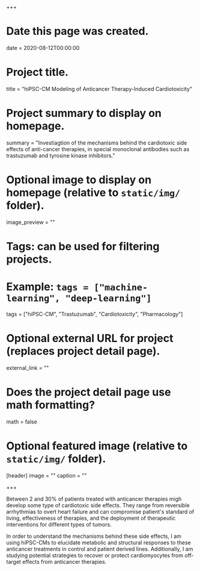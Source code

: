 +++
# Date this page was created.
date = 2020-08-12T00:00:00

# Project title.
title = "hiPSC-CM Modeling of Anticancer Therapy-Induced Cardiotoxicity"

# Project summary to display on homepage.
summary = "Investiagtion of the mechanisms behind the cardiotoxic side effects of anti-cancer therapies, in special monoclonal antibodies such as trastuzumab and tyrosine kinase inhibitors."

# Optional image to display on homepage (relative to `static/img/` folder).
image_preview = ""

# Tags: can be used for filtering projects.
# Example: `tags = ["machine-learning", "deep-learning"]`
tags = ["hiPSC-CM", "Trastuzumab", "Cardiotoxicity", "Pharmacology"]

# Optional external URL for project (replaces project detail page).
external_link = ""

# Does the project detail page use math formatting?
math = false

# Optional featured image (relative to `static/img/` folder).
[header]
image = ""
caption = ""

+++

Between 2 and 30% of patients treated with anticancer therapies migh develop some type of cardiotoxic side effects. They range from reversible arrhythmias to overt heart failure and can compromise patient's standard of living, effectiveness of therapies, and the deployment of therapeutic interventions for different types of tumors.

In order to understand the mechanisms behind these side effects, I am using hiPSC-CMs to elucidate metabolic and structural responses to these anticancer treatments in control and patient derived lines. Additionally, I am studying potential strategies to recover or protect cardiomyocytes from off-target effects from anticancer therapies.
